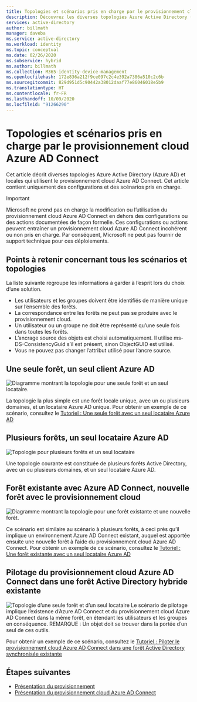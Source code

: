 ```yaml
---
title: Topologies et scénarios pris en charge par le provisionnement cloud Azure AD Connect
description: Découvrez les diverses topologies Azure Active Directory (Azure AD) et locales qui utilisent le provisionnement cloud Azure AD Connect.
services: active-directory
author: billmath
manager: daveba
ms.service: active-directory
ms.workload: identity
ms.topic: conceptual
ms.date: 02/26/2020
ms.subservice: hybrid
ms.author: billmath
ms.collection: M365-identity-device-management
ms.openlocfilehash: 172e836a212f9ce097c2c4e392a7386a510c2c6b
ms.sourcegitcommit: 829d951d5c90442a38012daaf77e86046018e5b9
ms.translationtype: HT
ms.contentlocale: fr-FR
ms.lasthandoff: 10/09/2020
ms.locfileid: "91266290"
---
```

# <a name="azure-ad-connect-cloud-provisioning-supported-topologies-and-scenarios"></a>Topologies et scénarios pris en charge par le provisionnement cloud Azure AD Connect
Cet article décrit diverses topologies Azure Active Directory (Azure AD) et locales qui utilisent le provisionnement cloud Azure AD Connect. Cet article contient uniquement des configurations et des scénarios pris en charge.

> [!IMPORTANT]
> Microsoft ne prend pas en charge la modification ou l’utilisation du provisionnement cloud Azure AD Connect en dehors des configurations ou des actions documentées de façon formelle. Ces configurations ou actions peuvent entraîner un provisionnement cloud Azure AD Connect incohérent ou non pris en charge. Par conséquent, Microsoft ne peut pas fournir de support technique pour ces déploiements.

## <a name="things-to-remember-about-all-scenarios-and-topologies"></a>Points à retenir concernant tous les scénarios et topologies
La liste suivante regroupe les informations à garder à l’esprit lors du choix d’une solution.

- Les utilisateurs et les groupes doivent être identifiés de manière unique sur l’ensemble des forêts.
- La correspondance entre les forêts ne peut pas se produire avec le provisionnement cloud.
- Un utilisateur ou un groupe ne doit être représenté qu’une seule fois dans toutes les forêts.
- L’ancrage source des objets est choisi automatiquement.  Il utilise ms-DS-ConsistencyGuid s’il est présent, sinon ObjectGUID est utilisé.
- Vous ne pouvez pas changer l’attribut utilisé pour l’ancre source.

## <a name="single-forest-single-azure-ad-tenant"></a>Une seule forêt, un seul client Azure AD
![Diagramme montrant la topologie pour une seule forêt et un seul locataire.](media/plan-cloud-provisioning-topologies/single-forest.png)

La topologie la plus simple est une forêt locale unique, avec un ou plusieurs domaines, et un locataire Azure AD unique.  Pour obtenir un exemple de ce scénario, consultez le [Tutoriel : Une seule forêt avec un seul locataire Azure AD](tutorial-single-forest.md)


## <a name="multi-forest-single-azure-ad-tenant"></a>Plusieurs forêts, un seul locataire Azure AD
![Topologie pour plusieurs forêts et un seul locataire](media/plan-cloud-provisioning-topologies/multi-forest.png)

Une topologie courante est constituée de plusieurs forêts Active Directory, avec un ou plusieurs domaines, et un seul locataire Azure AD.  

## <a name="existing-forest-with-azure-ad-connect-new-forest-with-cloud-provisioning"></a>Forêt existante avec Azure AD Connect, nouvelle forêt avec le provisionnement cloud
![Diagramme montrant la topologie pour une forêt existante et une nouvelle forêt.](media/plan-cloud-provisioning-topologies/existing-forest-new-forest.png)

Ce scénario est similaire au scénario à plusieurs forêts, à ceci près qu’il implique un environnement Azure AD Connect existant, auquel est apportée ensuite une nouvelle forêt à l’aide du provisionnement cloud Azure AD Connect.  Pour obtenir un exemple de ce scénario, consultez le [Tutoriel : Une forêt existante avec un seul locataire Azure AD](tutorial-existing-forest.md)

## <a name="piloting-azure-ad-connect-cloud-provisioning-in-an-existing-hybrid-ad-forest"></a>Pilotage du provisionnement cloud Azure AD Connect dans une forêt Active Directory hybride existante
![Topologie d’une seule forêt et d’un seul locataire](media/plan-cloud-provisioning-topologies/migrate.png) Le scénario de pilotage implique l’existence d’Azure AD Connect et du provisionnement cloud Azure AD Connect dans la même forêt, en étendant les utilisateurs et les groupes en conséquence. REMARQUE :  Un objet doit se trouver dans la portée d’un seul de ces outils. 

Pour obtenir un exemple de ce scénario, consultez le [Tutoriel : Piloter le provisionnement cloud Azure AD Connect dans une forêt Active Directory synchronisée existante](tutorial-pilot-aadc-aadccp.md)



## <a name="next-steps"></a>Étapes suivantes 

- [Présentation du provisionnement](what-is-provisioning.md)
- [Présentation du provisionnement cloud Azure AD Connect](what-is-cloud-provisioning.md)

